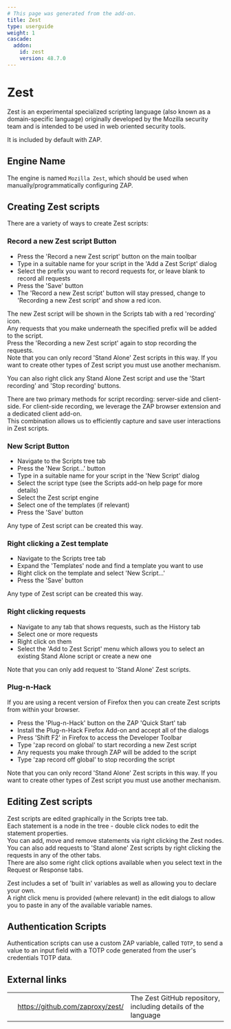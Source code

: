 ```yaml
---
# This page was generated from the add-on.
title: Zest
type: userguide
weight: 1
cascade:
  addon:
    id: zest
    version: 48.7.0
---
```


# Zest


Zest is an experimental specialized scripting language (also known as a domain-specific language)
originally developed by the Mozilla security team and is intended to be used in web oriented security tools.


It is included by default with ZAP.  


## Engine Name

The engine is named `Mozilla Zest`, which should be used when manually/programmatically configuring ZAP.

## Creating Zest scripts

There are a variety of ways to create Zest scripts:

### Record a new Zest script Button

* Press the 'Record a new Zest script' button on the main toolbar
* Type in a suitable name for your script in the 'Add a Zest Script' dialog
* Select the prefix you want to record requests for, or leave blank to record all requests
* Press the 'Save' button
* The 'Record a new Zest script' button will stay pressed, change to 'Recording a new Zest script' and show a red icon.

The new Zest script will be shown in the Scripts tab with a red 'recording' icon.  
Any requests that you make underneath the specified prefix will be added to the script.  
Press the 'Recording a new Zest script' again to stop recording the requests.  
Note that you can only record 'Stand Alone' Zest scripts in this way. If you want to create other types of Zest script you must use another mechanism.   

You can also right click any Stand Alone Zest script and use the 'Start recording' and 'Stop recording' buttons.   

There are two primary methods for script recording: server-side and client-side. For client-side recording, we leverage the ZAP browser extension and a dedicated client add-on.   
This combination allows us to efficiently capture and save user interactions in Zest scripts.

### New Script Button

* Navigate to the Scripts tree tab
* Press the 'New Script...' button
* Type in a suitable name for your script in the 'New Script' dialog
* Select the script type (see the Scripts add-on help page for more details)
* Select the Zest script engine
* Select one of the templates (if relevant)
* Press the 'Save' button

Any type of Zest script can be created this way.

### Right clicking a Zest template

* Navigate to the Scripts tree tab
* Expand the 'Templates' node and find a template you want to use
* Right click on the template and select 'New Script...'
* Press the 'Save' button

Any type of Zest script can be created this way.

### Right clicking requests

* Navigate to any tab that shows requests, such as the History tab
* Select one or more requests
* Right click on them
* Select the 'Add to Zest Script' menu which allows you to select an existing Stand Alone script or create a new one

Note that you can only add request to 'Stand Alone' Zest scripts.

### Plug-n-Hack

If you are using a recent version of Firefox then you can create Zest scripts from within your browser.  

* Press the 'Plug-n-Hack' button on the ZAP 'Quick Start' tab
* Install the Plug-n-Hack Firefox Add-on and accept all of the dialogs
* Press 'Shift F2' in Firefox to access the Developer Toolbar
* Type 'zap record on global' to start recording a new Zest script
* Any requests you make through ZAP will be added to the script
* Type 'zap record off global' to stop recording the script

Note that you can only record 'Stand Alone' Zest scripts in this way. If you want to create other types of Zest script you must use another mechanism.

## Editing Zest scripts

Zest scripts are edited graphically in the Scripts tree tab.  
Each statement is a node in the tree - double click nodes to edit the statement properties.  
You can add, move and remove statements via right clicking the Zest nodes.  
You can also add requests to 'Stand alone' Zest scripts by right clicking the requests in any of the other tabs.  
There are also some right click options available when you select text in the Request or Response tabs.  

Zest includes a set of 'built in' variables as well as allowing you to declare your own.  
A right click menu is provided (where relevant) in the edit dialogs to allow you to paste in any of the available variable names.  

## Authentication Scripts

Authentication scripts can use a custom ZAP variable, called `TOTP`, to send a value to an input field with a TOTP code generated from the user's credentials TOTP data.

## External links

|   |                                    |                                                               |
|---|------------------------------------|---------------------------------------------------------------|
|   | <https://github.com/zaproxy/zest/> | The Zest GitHub repository, including details of the language |
